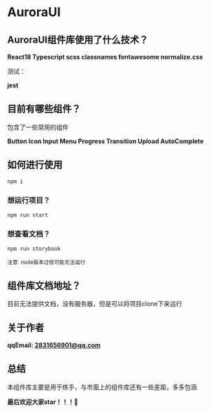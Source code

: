# AuroraUI

## AuroraUI组件库使用了什么技术？

**React18
Typescript
scss
classnames
fontawesome
normalize.css**

测试：

**jest**

## 目前有哪些组件？

包含了一些常用的组件

**Button Icon Input Menu Progress Transition Upload AutoComplete**

## 如何进行使用

~~~
npm i
~~~
### 想运行项目？
~~~
npm run start
~~~

### 想查看文档？

~~~
npm run storybook

注意 node版本过低可能无法运行
~~~


## 组件库文档地址？
目前无法提供文档，没有服务器，但是可以将项目clone下来运行

## 关于作者

**qqEmail:   2831656901@qq.com**

## 总结
本组件库主要是用于练手，与市面上的组件库还有一些差距，多多包涵

**最后欢迎大家star！！！👏**
